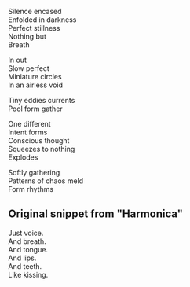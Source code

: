<!--
title: Breath
date: 12 December 2004
tags: poetry
-->

Silence encased  
Enfolded in darkness  
Perfect stillness  
Nothing but  
Breath  

In out  
Slow perfect  
Miniature circles  
In an airless void  

Tiny eddies currents  
Pool form gather  

One different  
Intent forms  
Conscious thought  
Squeezes to nothing  
Explodes  

Softly gathering  
Patterns of chaos meld  
Form rhythms  

## Original snippet from "Harmonica" ##

Just voice.  
And breath.  
And tongue.  
And lips.  
And teeth.  
Like kissing.  
